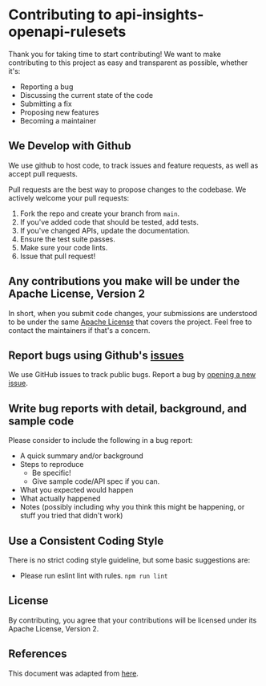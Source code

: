 # Contributing to api-insights-openapi-rulesets
Thank you for taking time to start contributing! We want to make contributing to this project as easy and transparent as possible, whether it's:

- Reporting a bug
- Discussing the current state of the code
- Submitting a fix
- Proposing new features
- Becoming a maintainer

## We Develop with Github
We use github to host code, to track issues and feature requests, as well as accept pull requests.

Pull requests are the best way to propose changes to the codebase. We actively welcome your pull requests:

1. Fork the repo and create your branch from `main`.
2. If you've added code that should be tested, add tests.
3. If you've changed APIs, update the documentation.
4. Ensure the test suite passes.
5. Make sure your code lints.
6. Issue that pull request!

## Any contributions you make will be under the Apache License, Version 2
In short, when you submit code changes, your submissions are understood to be under the same [Apache License](LICENSE) that covers the project.
Feel free to contact the maintainers if that's a concern.

## Report bugs using Github's [issues](https://wwwin-github.cisco.com/DevNet/api-insights/issues)
We use GitHub issues to track public bugs. Report a bug by [opening a new issue](https://wwwin-github.cisco.com/DevNet/api-insights/issues).

## Write bug reports with detail, background, and sample code

Please consider to include the following in a bug report:

- A quick summary and/or background
- Steps to reproduce
  - Be specific!
  - Give sample code/API spec if you can.
- What you expected would happen
- What actually happened
- Notes (possibly including why you think this might be happening, or stuff you tried that didn't work)

## Use a Consistent Coding Style
There is no strict coding style guideline, but some basic suggestions are:

* Please run eslint lint with rules. `npm run lint`


## License
By contributing, you agree that your contributions will be licensed under its Apache License, Version 2.

## References
This document was adapted from [here](https://gist.github.com/briandk/3d2e8b3ec8daf5a27a62).
